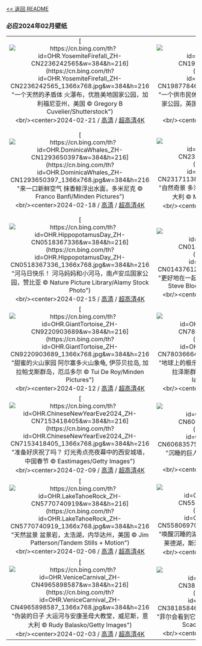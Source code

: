 [<< 返回 README](../../README.md)
### 必应2024年02月壁纸
||||
|:---:|:---:|:---:|
|[![https://cn.bing.com/th?id=OHR.YosemiteFirefall_ZH-CN2236242565&w=384&h=216](https://cn.bing.com/th?id=OHR.YosemiteFirefall_ZH-CN2236242565_1366x768.jpg&w=384&h=216 "一个天然的矛盾体&#10;火瀑布，优胜美地国家公园，加利福尼亚州，美国&#10;© Gregory B Cuvelier/Shutterstock")](https://cn.bing.com/search?q=%e7%81%ab%e7%80%91%e5%b8%83&form=hpcapt&mkt=zh-cn&filters=HpDate:"20240220_1600")<br/><center>2024-02-21 / [高清](https://cn.bing.com/th?id=OHR.YosemiteFirefall_ZH-CN2236242565_1920x1200.jpg&w=1920&h=1200) / [超高清4K](https://cn.bing.com/th?id=OHR.YosemiteFirefall_ZH-CN2236242565_UHD.jpg&w=3840&h=2160)<center/>|[![https://cn.bing.com/th?id=OHR.PeakDistrictNP_ZH-CN1987784653&w=384&h=216](https://cn.bing.com/th?id=OHR.PeakDistrictNP_ZH-CN1987784653_1366x768.jpg&w=384&h=216 "一个供市民休闲娱乐的公园&#10;Kinder Scout，峰区国家公园，英国&#10;© john finney photography/Getty Images")](https://cn.bing.com/search?q=%e5%b3%b0%e5%8c%ba%e5%9b%bd%e5%ae%b6%e5%85%ac%e5%9b%ad&form=hpcapt&mkt=zh-cn&filters=HpDate:"20240219_1600")<br/><center>2024-02-20 / [高清](https://cn.bing.com/th?id=OHR.PeakDistrictNP_ZH-CN1987784653_1920x1200.jpg&w=1920&h=1200) / [超高清4K](https://cn.bing.com/th?id=OHR.PeakDistrictNP_ZH-CN1987784653_UHD.jpg&w=3840&h=2160)<center/>|[![https://cn.bing.com/th?id=OHR.CarnavalTenerife_ZH-CN1559136778&w=384&h=216](https://cn.bing.com/th?id=OHR.CarnavalTenerife_ZH-CN1559136778_1366x768.jpg&w=384&h=216 "一年四季都有鲜艳的色彩!&#10;鸟瞰克鲁斯港色彩斑斓的房屋，特内里费岛，西班牙&#10;© Marco Bottigelli/Getty Images")](https://cn.bing.com/search?q=%e5%85%8b%e9%b2%81%e6%96%af%e6%b8%af&form=hpcapt&mkt=zh-cn&filters=HpDate:"20240218_1600")<br/><center>2024-02-19 / [高清](https://cn.bing.com/th?id=OHR.CarnavalTenerife_ZH-CN1559136778_1920x1200.jpg&w=1920&h=1200) / [超高清4K](https://cn.bing.com/th?id=OHR.CarnavalTenerife_ZH-CN1559136778_UHD.jpg&w=3840&h=2160)<center/>|
|[![https://cn.bing.com/th?id=OHR.DominicaWhales_ZH-CN1293650397&w=384&h=216](https://cn.bing.com/th?id=OHR.DominicaWhales_ZH-CN1293650397_1366x768.jpg&w=384&h=216 "来一口新鲜空气&#10;抹香鲸浮出水面，多米尼克&#10;© Franco Banfi/Minden Pictures")](https://cn.bing.com/search?q=%e6%8a%b9%e9%a6%99%e9%b2%b8&form=hpcapt&mkt=zh-cn&filters=HpDate:"20240217_1600")<br/><center>2024-02-18 / [高清](https://cn.bing.com/th?id=OHR.DominicaWhales_ZH-CN1293650397_1920x1200.jpg&w=1920&h=1200) / [超高清4K](https://cn.bing.com/th?id=OHR.DominicaWhales_ZH-CN1293650397_UHD.jpg&w=3840&h=2160)<center/>|[![https://cn.bing.com/th?id=OHR.LakeDolomites_ZH-CN2317113886&w=384&h=216](https://cn.bing.com/th?id=OHR.LakeDolomites_ZH-CN2317113886_1366x768.jpg&w=384&h=216 "自然奇景&#10;多洛米蒂山的布莱耶斯湖，南蒂罗尔，意大利&#10;© Marco Bottigelli/Getty Images")](https://cn.bing.com/search?q=%e5%b8%83%e8%8e%b1%e8%80%b6%e6%96%af%e6%b9%96&form=hpcapt&mkt=zh-cn&filters=HpDate:"20240216_1600")<br/><center>2024-02-17 / [高清](https://cn.bing.com/th?id=OHR.LakeDolomites_ZH-CN2317113886_1920x1200.jpg&w=1920&h=1200) / [超高清4K](https://cn.bing.com/th?id=OHR.LakeDolomites_ZH-CN2317113886_UHD.jpg&w=3840&h=2160)<center/>|[![https://cn.bing.com/th?id=OHR.BackyardBird_ZH-CN0522695977&w=384&h=216](https://cn.bing.com/th?id=OHR.BackyardBird_ZH-CN0522695977_1366x768.jpg&w=384&h=216 "让每只鸟都有价值&#10;一只雌性灰额主红雀栖息在德克萨斯州一株多刺仙人掌上，美国&#10;© outtakes/Getty Images")](https://cn.bing.com/search?q=%e7%81%b0%e9%a2%9d%e4%b8%bb%e7%ba%a2%e9%9b%80&form=hpcapt&mkt=zh-cn&filters=HpDate:"20240215_1600")<br/><center>2024-02-16 / [高清](https://cn.bing.com/th?id=OHR.BackyardBird_ZH-CN0522695977_1920x1200.jpg&w=1920&h=1200) / [超高清4K](https://cn.bing.com/th?id=OHR.BackyardBird_ZH-CN0522695977_UHD.jpg&w=3840&h=2160)<center/>|
|[![https://cn.bing.com/th?id=OHR.HippopotamusDay_ZH-CN0518367336&w=384&h=216](https://cn.bing.com/th?id=OHR.HippopotamusDay_ZH-CN0518367336_1366x768.jpg&w=384&h=216 "河马日快乐！&#10;河马妈妈和小河马，南卢安瓜国家公园，赞比亚&#10;© Nature Picture Library/Alamy Stock Photo")](https://cn.bing.com/search?q=%e6%b2%b3%e9%a9%ac&form=hpcapt&mkt=zh-cn&filters=HpDate:"20240214_1600")<br/><center>2024-02-15 / [高清](https://cn.bing.com/th?id=OHR.HippopotamusDay_ZH-CN0518367336_1920x1200.jpg&w=1920&h=1200) / [超高清4K](https://cn.bing.com/th?id=OHR.HippopotamusDay_ZH-CN0518367336_UHD.jpg&w=3840&h=2160)<center/>|[![https://cn.bing.com/th?id=OHR.BowingCrane_ZH-CN0143761293&w=384&h=216](https://cn.bing.com/th?id=OHR.BowingCrane_ZH-CN0143761293_1366x768.jpg&w=384&h=216 "更好地在一起&#10;丹顶鹤向伴侣鞠躬，北海道，日本&#10;© Steve Bloom Images/Alamy Stock Photo")](https://cn.bing.com/search?q=%e6%83%85%e4%ba%ba%e8%8a%82&form=hpcapt&mkt=zh-cn&filters=HpDate:"20240213_1600")<br/><center>2024-02-14 / [高清](https://cn.bing.com/th?id=OHR.BowingCrane_ZH-CN0143761293_1920x1200.jpg&w=1920&h=1200) / [超高清4K](https://cn.bing.com/th?id=OHR.BowingCrane_ZH-CN0143761293_UHD.jpg&w=3840&h=2160)<center/>|[![https://cn.bing.com/th?id=OHR.MarignyBeads_ZH-CN9346804869&w=384&h=216](https://cn.bing.com/th?id=OHR.MarignyBeads_ZH-CN9346804869_1366x768.jpg&w=384&h=216 "及时行乐！&#10;马里尼的狂欢节彩珠，新奥尔良，美国&#10;© Erik Pronske Photography/Getty Images")](https://cn.bing.com/search?q=%e9%a9%ac%e8%92%82%c2%b7%e6%a0%bc%e6%8b%89%e6%96%af%e7%8b%82%e6%ac%a2%e8%8a%82&form=hpcapt&mkt=zh-cn&filters=HpDate:"20240212_1600")<br/><center>2024-02-13 / [高清](https://cn.bing.com/th?id=OHR.MarignyBeads_ZH-CN9346804869_1920x1200.jpg&w=1920&h=1200) / [超高清4K](https://cn.bing.com/th?id=OHR.MarignyBeads_ZH-CN9346804869_UHD.jpg&w=3840&h=2160)<center/>|
|[![https://cn.bing.com/th?id=OHR.GiantTortoise_ZH-CN9220903689&w=384&h=216](https://cn.bing.com/th?id=OHR.GiantTortoise_ZH-CN9220903689_1366x768.jpg&w=384&h=216 "甜蜜的火山家园&#10;阿尔塞多火山象龟, 伊莎贝拉岛, 加拉帕戈斯群岛，厄瓜多尔&#10;© Tui De Roy/Minden Pictures")](https://cn.bing.com/search?q=%e5%8a%a0%e6%8b%89%e5%b8%95%e6%88%88%e6%96%af%e7%be%a4%e5%b2%9b&form=hpcapt&mkt=zh-cn&filters=HpDate:"20240211_1600")<br/><center>2024-02-12 / [高清](https://cn.bing.com/th?id=OHR.GiantTortoise_ZH-CN9220903689_1920x1200.jpg&w=1920&h=1200) / [超高清4K](https://cn.bing.com/th?id=OHR.GiantTortoise_ZH-CN9220903689_UHD.jpg&w=3840&h=2160)<center/>|[![https://cn.bing.com/th?id=OHR.FolegandrosGreece_ZH-CN7803666477&w=384&h=216](https://cn.bing.com/th?id=OHR.FolegandrosGreece_ZH-CN7803666477_1366x768.jpg&w=384&h=216 "地球上的极乐世界&#10;乔拉岛，福莱甘兹罗斯岛，基克拉泽斯群岛, 希腊&#10;© Francesco Riccardo Iacomino/Getty Images")](https://cn.bing.com/search?q=%e5%b8%8c%e8%85%8a%e7%a6%8f%e8%8e%b1%e7%94%98%e5%85%b9%e7%bd%97%e6%96%af%e5%b2%9b&form=hpcapt&mkt=zh-cn&filters=HpDate:"20240210_1600")<br/><center>2024-02-11 / [高清](https://cn.bing.com/th?id=OHR.FolegandrosGreece_ZH-CN7803666477_1920x1200.jpg&w=1920&h=1200) / [超高清4K](https://cn.bing.com/th?id=OHR.FolegandrosGreece_ZH-CN7803666477_UHD.jpg&w=3840&h=2160)<center/>|[![https://cn.bing.com/th?id=OHR.SpringFestival2024_ZH-CN7514007541&w=384&h=216](https://cn.bing.com/th?id=OHR.SpringFestival2024_ZH-CN7514007541_1366x768.jpg&w=384&h=216 "福起新岁，万事顺意&#10;中国舞狮，大年初一&#10;© SENEZ/Getty Images")](https://cn.bing.com/search?q=%e6%98%a5%e8%8a%82&form=hpcapt&mkt=zh-cn&filters=HpDate:"20240209_1600")<br/><center>2024-02-10 / [高清](https://cn.bing.com/th?id=OHR.SpringFestival2024_ZH-CN7514007541_1920x1200.jpg&w=1920&h=1200) / [超高清4K](https://cn.bing.com/th?id=OHR.SpringFestival2024_ZH-CN7514007541_UHD.jpg&w=3840&h=2160)<center/>|
|[![https://cn.bing.com/th?id=OHR.ChineseNewYearEve2024_ZH-CN7153418405&w=384&h=216](https://cn.bing.com/th?id=OHR.ChineseNewYearEve2024_ZH-CN7153418405_1366x768.jpg&w=384&h=216 "准备好庆祝了吗？&#10;灯光秀点亮夜幕中的西安城墙，中国春节&#10;© Eastimages/Getty Images")](https://cn.bing.com/search?q=%e9%99%a4%e5%a4%95%e5%a4%9c&form=hpcapt&mkt=zh-cn&filters=HpDate:"20240208_1600")<br/><center>2024-02-09 / [高清](https://cn.bing.com/th?id=OHR.ChineseNewYearEve2024_ZH-CN7153418405_1920x1200.jpg&w=1920&h=1200) / [超高清4K](https://cn.bing.com/th?id=OHR.ChineseNewYearEve2024_ZH-CN7153418405_UHD.jpg&w=3840&h=2160)<center/>|[![https://cn.bing.com/th?id=OHR.MtHoodOregon_ZH-CN6068357532&w=384&h=216](https://cn.bing.com/th?id=OHR.MtHoodOregon_ZH-CN6068357532_1366x768.jpg&w=384&h=216 "沉睡的巨人&#10;胡德山，俄勒冈州，美国&#10;© Inigo Cia/Getty Images")](https://cn.bing.com/search?q=%e8%83%a1%e5%be%b7%e5%b1%b1&form=hpcapt&mkt=zh-cn&filters=HpDate:"20240207_1600")<br/><center>2024-02-08 / [高清](https://cn.bing.com/th?id=OHR.MtHoodOregon_ZH-CN6068357532_1920x1200.jpg&w=1920&h=1200) / [超高清4K](https://cn.bing.com/th?id=OHR.MtHoodOregon_ZH-CN6068357532_UHD.jpg&w=3840&h=2160)<center/>|[![https://cn.bing.com/th?id=OHR.StJamesPool_ZH-CN5930624359&w=384&h=216](https://cn.bing.com/th?id=OHR.StJamesPool_ZH-CN5930624359_1366x768.jpg&w=384&h=216 "海浪中的避风港&#10;圣詹姆斯潮汐池，开普敦，南非&#10;© AmazingAerialAgency/Adobe")](https://cn.bing.com/search?q=%e5%bc%80%e6%99%ae%e6%95%a6&form=hpcapt&mkt=zh-cn&filters=HpDate:"20240206_1600")<br/><center>2024-02-07 / [高清](https://cn.bing.com/th?id=OHR.StJamesPool_ZH-CN5930624359_1920x1200.jpg&w=1920&h=1200) / [超高清4K](https://cn.bing.com/th?id=OHR.StJamesPool_ZH-CN5930624359_UHD.jpg&w=3840&h=2160)<center/>|
|[![https://cn.bing.com/th?id=OHR.LakeTahoeRock_ZH-CN5770740919&w=384&h=216](https://cn.bing.com/th?id=OHR.LakeTahoeRock_ZH-CN5770740919_1366x768.jpg&w=384&h=216 "天然盆景&#10;盆景岩，太浩湖，内华达州，美国&#10;© Jim Patterson/Tandem Stills + Motion")](https://cn.bing.com/search?q=%e5%a4%aa%e6%b5%a9%e6%b9%96&form=hpcapt&mkt=zh-cn&filters=HpDate:"20240205_1600")<br/><center>2024-02-06 / [高清](https://cn.bing.com/th?id=OHR.LakeTahoeRock_ZH-CN5770740919_1920x1200.jpg&w=1920&h=1200) / [超高清4K](https://cn.bing.com/th?id=OHR.LakeTahoeRock_ZH-CN5770740919_UHD.jpg&w=3840&h=2160)<center/>|[![https://cn.bing.com/th?id=OHR.LakeBledSunrise_ZH-CN5580697031&w=384&h=216](https://cn.bing.com/th?id=OHR.LakeBledSunrise_ZH-CN5580697031_1366x768.jpg&w=384&h=216 "唤醒沉睡的湖泊&#10;从奥索伊尼察观景点看日出时的布莱德湖，斯洛文尼亚&#10;© Rasica/Getty Images")](https://cn.bing.com/search?q=%e5%b8%83%e8%8e%b1%e5%be%b7%e6%b9%96&form=hpcapt&mkt=zh-cn&filters=HpDate:"20240204_1600")<br/><center>2024-02-05 / [高清](https://cn.bing.com/th?id=OHR.LakeBledSunrise_ZH-CN5580697031_1920x1200.jpg&w=1920&h=1200) / [超高清4K](https://cn.bing.com/th?id=OHR.LakeBledSunrise_ZH-CN5580697031_UHD.jpg&w=3840&h=2160)<center/>|[![https://cn.bing.com/th?id=OHR.DevetashkaCave_ZH-CN5186222166&w=384&h=216](https://cn.bing.com/th?id=OHR.DevetashkaCave_ZH-CN5186222166_1366x768.jpg&w=384&h=216 "雄伟的天然穹顶&#10;德弗塔什卡洞, Devetaki村庄，保加利亚&#10;© Jasmine_K/Shutterstock")](https://cn.bing.com/search?q=%e4%bf%9d%e5%8a%a0%e5%88%a9%e4%ba%9a%e5%be%b7%e5%bc%97%e5%a1%94%e4%bb%80%e5%8d%a1%e6%b4%9e&form=hpcapt&mkt=zh-cn&filters=HpDate:"20240203_1600")<br/><center>2024-02-04 / [高清](https://cn.bing.com/th?id=OHR.DevetashkaCave_ZH-CN5186222166_1920x1200.jpg&w=1920&h=1200) / [超高清4K](https://cn.bing.com/th?id=OHR.DevetashkaCave_ZH-CN5186222166_UHD.jpg&w=3840&h=2160)<center/>|
|[![https://cn.bing.com/th?id=OHR.VeniceCarnival_ZH-CN4965898587&w=384&h=216](https://cn.bing.com/th?id=OHR.VeniceCarnival_ZH-CN4965898587_1366x768.jpg&w=384&h=216 "伪装的日子&#10;大运河与安康圣母大教堂，威尼斯，意大利&#10;© Rudy Balasko/Getty Images")](https://cn.bing.com/search?q=%e5%a8%81%e5%b0%bc%e6%96%af%e7%8b%82%e6%ac%a2%e8%8a%82&form=hpcapt&mkt=zh-cn&filters=HpDate:"20240202_1600")<br/><center>2024-02-03 / [高清](https://cn.bing.com/th?id=OHR.VeniceCarnival_ZH-CN4965898587_1920x1200.jpg&w=1920&h=1200) / [超高清4K](https://cn.bing.com/th?id=OHR.VeniceCarnival_ZH-CN4965898587_UHD.jpg&w=3840&h=2160)<center/>|[![https://cn.bing.com/th?id=OHR.AlpineMarmot_ZH-CN3818584615&w=384&h=216](https://cn.bing.com/th?id=OHR.AlpineMarmot_ZH-CN3818584615_1366x768.jpg&w=384&h=216 "菲尔会看到它的影子吗?&#10;从洞穴中探出头的土拨鼠&#10;© Scacciamosche/Getty Images")](https://cn.bing.com/search?q=%e5%9c%9f%e6%8b%a8%e9%bc%a0%e6%97%a5&form=hpcapt&mkt=zh-cn&filters=HpDate:"20240201_1600")<br/><center>2024-02-02 / [高清](https://cn.bing.com/th?id=OHR.AlpineMarmot_ZH-CN3818584615_1920x1200.jpg&w=1920&h=1200) / [超高清4K](https://cn.bing.com/th?id=OHR.AlpineMarmot_ZH-CN3818584615_UHD.jpg&w=3840&h=2160)<center/>|[![https://cn.bing.com/th?id=OHR.HalbinselJasmund_ZH-CN2110869056&w=384&h=216](https://cn.bing.com/th?id=OHR.HalbinselJasmund_ZH-CN2110869056_1366x768.jpg&w=384&h=216 "发光的雪塔&#10;吕根岛的萨斯尼茨灯塔，德国&#10;© Christian Back/eStock")](https://cn.bing.com/search?q=%e5%90%95%e6%a0%b9%e5%b2%9b&form=hpcapt&mkt=zh-cn&filters=HpDate:"20240131_1600")<br/><center>2024-02-01 / [高清](https://cn.bing.com/th?id=OHR.HalbinselJasmund_ZH-CN2110869056_1920x1200.jpg&w=1920&h=1200) / [超高清4K](https://cn.bing.com/th?id=OHR.HalbinselJasmund_ZH-CN2110869056_UHD.jpg&w=3840&h=2160)<center/>|
